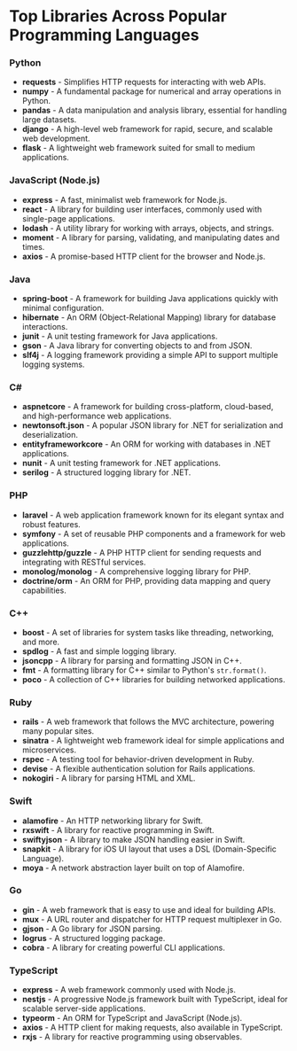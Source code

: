 # Top Libraries Across Popular Programming Languages

### Python
- **requests** - Simplifies HTTP requests for interacting with web APIs.
- **numpy** - A fundamental package for numerical and array operations in Python.
- **pandas** - A data manipulation and analysis library, essential for handling large datasets.
- **django** - A high-level web framework for rapid, secure, and scalable web development.
- **flask** - A lightweight web framework suited for small to medium applications.

### JavaScript (Node.js)
- **express** - A fast, minimalist web framework for Node.js.
- **react** - A library for building user interfaces, commonly used with single-page applications.
- **lodash** - A utility library for working with arrays, objects, and strings.
- **moment** - A library for parsing, validating, and manipulating dates and times.
- **axios** - A promise-based HTTP client for the browser and Node.js.

### Java
- **spring-boot** - A framework for building Java applications quickly with minimal configuration.
- **hibernate** - An ORM (Object-Relational Mapping) library for database interactions.
- **junit** - A unit testing framework for Java applications.
- **gson** - A Java library for converting objects to and from JSON.
- **slf4j** - A logging framework providing a simple API to support multiple logging systems.

### C#
- **aspnetcore** - A framework for building cross-platform, cloud-based, and high-performance web applications.
- **newtonsoft.json** - A popular JSON library for .NET for serialization and deserialization.
- **entityframeworkcore** - An ORM for working with databases in .NET applications.
- **nunit** - A unit testing framework for .NET applications.
- **serilog** - A structured logging library for .NET.

### PHP
- **laravel** - A web application framework known for its elegant syntax and robust features.
- **symfony** - A set of reusable PHP components and a framework for web applications.
- **guzzlehttp/guzzle** - A PHP HTTP client for sending requests and integrating with RESTful services.
- **monolog/monolog** - A comprehensive logging library for PHP.
- **doctrine/orm** - An ORM for PHP, providing data mapping and query capabilities.

### C++
- **boost** - A set of libraries for system tasks like threading, networking, and more.
- **spdlog** - A fast and simple logging library.
- **jsoncpp** - A library for parsing and formatting JSON in C++.
- **fmt** - A formatting library for C++ similar to Python's `str.format()`.
- **poco** - A collection of C++ libraries for building networked applications.

### Ruby
- **rails** - A web framework that follows the MVC architecture, powering many popular sites.
- **sinatra** - A lightweight web framework ideal for simple applications and microservices.
- **rspec** - A testing tool for behavior-driven development in Ruby.
- **devise** - A flexible authentication solution for Rails applications.
- **nokogiri** - A library for parsing HTML and XML.

### Swift
- **alamofire** - An HTTP networking library for Swift.
- **rxswift** - A library for reactive programming in Swift.
- **swiftyjson** - A library to make JSON handling easier in Swift.
- **snapkit** - A library for iOS UI layout that uses a DSL (Domain-Specific Language).
- **moya** - A network abstraction layer built on top of Alamofire.

### Go
- **gin** - A web framework that is easy to use and ideal for building APIs.
- **mux** - A URL router and dispatcher for HTTP request multiplexer in Go.
- **gjson** - A Go library for JSON parsing.
- **logrus** - A structured logging package.
- **cobra** - A library for creating powerful CLI applications.

### TypeScript
- **express** - A web framework commonly used with Node.js.
- **nestjs** - A progressive Node.js framework built with TypeScript, ideal for scalable server-side applications.
- **typeorm** - An ORM for TypeScript and JavaScript (Node.js).
- **axios** - A HTTP client for making requests, also available in TypeScript.
- **rxjs** - A library for reactive programming using observables.
